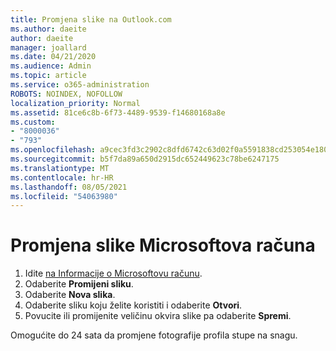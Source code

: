 ```yaml
---
title: Promjena slike na Outlook.com
ms.author: daeite
author: daeite
manager: joallard
ms.date: 04/21/2020
ms.audience: Admin
ms.topic: article
ms.service: o365-administration
ROBOTS: NOINDEX, NOFOLLOW
localization_priority: Normal
ms.assetid: 81ce6c8b-6f73-4489-9539-f14680168a8e
ms.custom:
- "8000036"
- "793"
ms.openlocfilehash: a9cec3fd3c2902c8dfd6742c63d02f0a5591838cd253054e18052cf67648ec1b
ms.sourcegitcommit: b5f7da89a650d2915dc652449623c78be6247175
ms.translationtype: MT
ms.contentlocale: hr-HR
ms.lasthandoff: 08/05/2021
ms.locfileid: "54063980"
---
```

# <a name="change-your-microsoft-account-picture"></a>Promjena slike Microsoftova računa

1. Idite [na Informacije o Microsoftovu računu](https://go.microsoft.com/fwlink/p/?linkid=860841).
2. Odaberite **Promijeni sliku**.
3. Odaberite **Nova slika**.
4. Odaberite sliku koju želite koristiti i odaberite **Otvori**.
5. Povucite ili promijenite veličinu okvira slike pa odaberite **Spremi**.

Omogućite do 24 sata da promjene fotografije profila stupe na snagu.